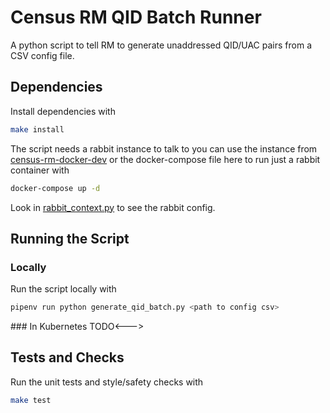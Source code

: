 # Census RM QID Batch Runner

A python script to tell RM to generate unaddressed QID/UAC pairs from a CSV config file.

## Dependencies

Install dependencies with 
```bash
make install
```

The script needs a rabbit instance to talk to you can use the instance from [census-rm-docker-dev]() or the docker-compose file here to run just a rabbit container with

```bash
docker-compose up -d
``` 

Look in [rabbit_context.py](/rabbit_context.py) to see the rabbit config.

## Running the Script
### Locally
Run the script locally with

```bash
pipenv run python generate_qid_batch.py <path to config csv>
```

<!--->### In Kubernetes TODO<--->



## Tests and Checks

Run the unit tests and style/safety checks with

```bash
make test
```
